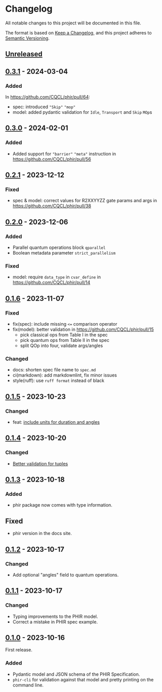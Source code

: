 # Changelog

All notable changes to this project will be documented in this file.

The format is based on [Keep a Changelog](https://keepachangelog.com/en/1.0.0/),
and this project adheres to [Semantic Versioning](https://semver.org/spec/v2.0.0.html).

## [Unreleased]

## [0.3.1] - 2024-03-04

### Added

In https://github.com/CQCL/phir/pull/64:

- spec: introduced `"Skip"` `"mop"`
- model: added pydantic validation for `Idle`, `Transport` and `Skip` `MOp`s

## [0.3.0] - 2024-02-01

### Added

- Added support for `"barrier"` `"meta"` instruction in https://github.com/CQCL/phir/pull/56

## [0.2.1] - 2023-12-12

### Fixed

- spec & model: correct values for R2XXYYZZ gate params and args in https://github.com/CQCL/phir/pull/38

## [0.2.0] - 2023-12-06

### Added

- Parallel quantum operations block `qparallel`
- Boolean metadata parameter `strict_parallelism`

### Fixed

- model: require `data_type` in `cvar_define` in https://github.com/CQCL/phir/pull/14

## [0.1.6] - 2023-11-07

### Fixed

- fix(spec): include missing `<=` comparison operator
- fix(model): better validation in https://github.com/CQCL/phir/pull/15
  - pick classical ops from Table I in the spec
  - pick quantum ops from Table II in the spec
  - split QOp into four, validate args/angles

### Changed

- docs: shorten spec file name to `spec.md`
- ci(markdown): add markdownlint, fix minor issues
- style(ruff): use `ruff format` instead of black

## [0.1.5] - 2023-10-23

### Changed

- feat: [include units for duration and angles](https://github.com/CQCL/phir/pull/9)

## [0.1.4] - 2023-10-20

### Changed

- [Better validation for tuples](https://github.com/CQCL/phir/pull/8)

## [0.1.3] - 2023-10-18

### Added

- phir package now comes with type information.

## Fixed

- phir version in the docs site.

## [0.1.2] - 2023-10-17

### Changed

- Add optional "angles" field to quantum operations.

## [0.1.1] - 2023-10-17

### Changed

- Typing improvements to the PHIR model.
- Correct a mistake in PHIR spec example.

## [0.1.0] - 2023-10-16

First release.

### Added

- Pydantic model and JSON schema of the PHIR Specification.
- `phir-cli` for validation against that model and pretty printing on the command line.

[0.1.0]: https://github.com/CQCL/phir/commits/v0.1.0
[0.1.1]: https://github.com/CQCL/phir/compare/v0.1.0...v0.1.1
[0.1.2]: https://github.com/CQCL/phir/compare/v0.1.1...v0.1.2
[0.1.3]: https://github.com/CQCL/phir/compare/v0.1.2...v0.1.3
[0.1.4]: https://github.com/CQCL/phir/compare/v0.1.3...v0.1.4
[0.1.5]: https://github.com/CQCL/phir/compare/v0.1.4...v0.1.5
[0.1.6]: https://github.com/CQCL/phir/compare/v0.1.5...v0.1.6
[0.2.0]: https://github.com/CQCL/phir/compare/v0.1.6...v0.2.0
[0.2.1]: https://github.com/CQCL/phir/compare/v0.2.0...v0.2.1
[0.3.0]: https://github.com/CQCL/phir/compare/v0.2.0...v0.3.0
[0.3.1]: https://github.com/CQCL/phir/compare/v0.3.0...v0.3.1
[unreleased]: https://github.com/CQCL/phir/compare/v0.3.1...HEAD

<!-- markdownlint-configure-file {"MD024": {"siblings_only" : true}, "MD034": false} -->
